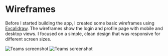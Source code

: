 # Wireframes

Before I started building the app, I created some basic wireframes using [Excalidraw](https://excalidraw.com/). The wireframes show the login and profile page with mobile and desktop views. I focused on a simple, clean design that was responsive for different screen sizes.

<img src="https://user-images.githubusercontent.com/14826719/81487123-65a6d180-9228-11ea-9da1-78a857f6a646.png" alt="Teams screenshot" />

<img src="https://user-images.githubusercontent.com/14826719/81487193-92f37f80-9228-11ea-8e8d-2694a9f96bb3.png" alt="Teams screenshot" />
